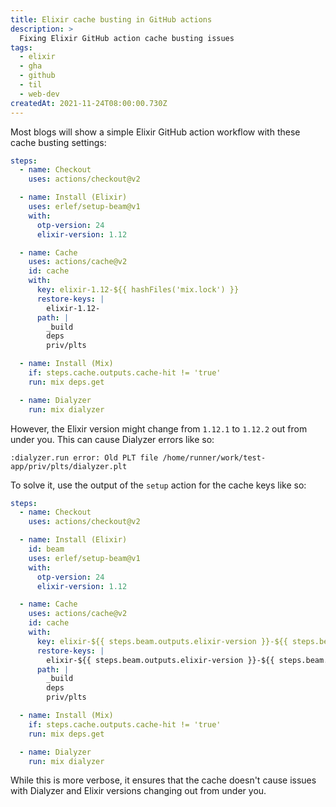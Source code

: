 ```yaml
---
title: Elixir cache busting in GitHub actions
description: >
  Fixing Elixir GitHub action cache busting issues
tags:
  - elixir
  - gha
  - github
  - til
  - web-dev
createdAt: 2021-11-24T08:00:00.730Z
---
```


Most blogs will show a simple Elixir GitHub action workflow with these cache busting settings:

```yaml
steps:
  - name: Checkout
    uses: actions/checkout@v2

  - name: Install (Elixir)
    uses: erlef/setup-beam@v1
    with:
      otp-version: 24
      elixir-version: 1.12

  - name: Cache
    uses: actions/cache@v2
    id: cache
    with:
      key: elixir-1.12-${{ hashFiles('mix.lock') }}
      restore-keys: |
        elixir-1.12-
      path: |
        _build
        deps
        priv/plts

  - name: Install (Mix)
    if: steps.cache.outputs.cache-hit != 'true'
    run: mix deps.get

  - name: Dialyzer
    run: mix dialyzer
```

However, the Elixir version might change from `1.12.1` to `1.12.2` out from under you. This can cause Dialyzer errors like so:

```text
:dialyzer.run error: Old PLT file /home/runner/work/test-app/priv/plts/dialyzer.plt
```

To solve it, use the output of the `setup` action for the cache keys like so:

```yaml
steps:
  - name: Checkout
    uses: actions/checkout@v2

  - name: Install (Elixir)
    id: beam
    uses: erlef/setup-beam@v1
    with:
      otp-version: 24
      elixir-version: 1.12

  - name: Cache
    uses: actions/cache@v2
    id: cache
    with:
      key: elixir-${{ steps.beam.outputs.elixir-version }}-${{ steps.beam.outputs.otp-version }}-${{ hashFiles('mix.lock') }}
      restore-keys: |
        elixir-${{ steps.beam.outputs.elixir-version }}-${{ steps.beam.outputs.otp-version }}-
      path: |
        _build
        deps
        priv/plts

  - name: Install (Mix)
    if: steps.cache.outputs.cache-hit != 'true'
    run: mix deps.get

  - name: Dialyzer
    run: mix dialyzer
```

While this is more verbose, it ensures that the cache doesn't cause issues with Dialyzer and Elixir versions changing out from under you.
